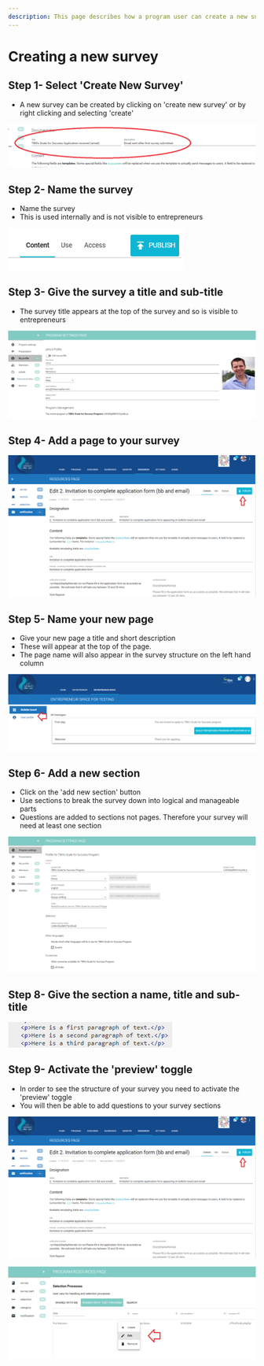 ```yaml
---
description: This page describes how a program user can create a new survey.
---
```


# Creating a new survey

## Step 1- Select 'Create New Survey'

* A new survey can be created by clicking on 'create new survey' or by right clicking and selecting 'create'

![](../../../../.gitbook/assets/image%20%2898%29.png)

## Step 2- Name the survey

* Name the survey
* This is used internally and is not visible to entrepreneurs

![](../../../../.gitbook/assets/image%20%28211%29.png)



## Step 3- Give the survey a title and sub-title

* The survey title appears at the top of the survey and so is visible to entrepreneurs

![](../../../../.gitbook/assets/image%20%28175%29.png)

## Step 4- Add a page to your survey

![](../../../../.gitbook/assets/image%20%2823%29.png)

## **Step 5- Name your new page**

* Give your new page a title and short description
* These will appear at the top of the page.
* The page name will also appear in the survey structure on the left hand column

![](../../../../.gitbook/assets/image%20%2875%29.png)

## Step 6- Add a new section

* Click on the 'add new section' button
* Use sections to break the survey down into logical and manageable parts
* Questions are added to sections not pages.  Therefore your survey will need at least one section 

![](../../../../.gitbook/assets/image%20%28108%29.png)

## Step 8- Give the section a name, title and sub-title

![](../../../../.gitbook/assets/image%20%2826%29.png)

## Step 9- Activate the 'preview' toggle

* In order to see the structure of your survey you need to activate the 'preview' toggle
* You will then be able to add questions to your survey sections

![Screen before &apos;preview&apos; toggle is activated](../../../../.gitbook/assets/image%20%28210%29.png)

![Screen after &apos;preview&apos; toggle is activated](../../../../.gitbook/assets/image%20%28161%29.png)

